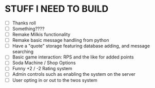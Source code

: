 # STUFF I NEED TO BUILD
- [ ] Thanks roll
- [ ] Something????
- [ ] Remake Milkis functionality
- [ ] Remake basic message handling from python
- [ ] Have a "quote" storage featuring database adding, and message searching
- [ ] Basic game interaction: RPS and the like for added points
- [ ] Soda Machine / Shop Options
- [ ] Funny +2 / -2 Rating system
- [ ] Admin controls such as enabling the system on the server
- [ ] User opting in or out to the twos system